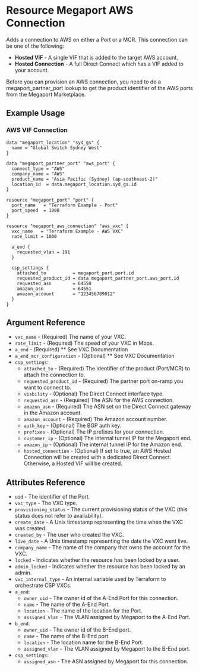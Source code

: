 # Resource Megaport AWS Connection
Adds a connection to AWS on either a Port or a MCR. This connection can be one of the following:

 - **Hosted VIF** - A single VIF that is added to the target AWS account.
 - **Hosted Connection** - A full Direct Connect which has a VIF added to your account.
 
Before you can provision an AWS connection, you need to do a megaport_partner_port lookup to get the product identifier of the AWS ports from the Megaport Marketplace.
 
## Example Usage
### AWS VIF Connection

```
data "megaport_location" "syd_gs" {
  name = "Global Switch Sydney West"
}

data "megaport_partner_port" "aws_port" {
  connect_type = "AWS"
  company_name = "AWS"
  product_name = "Asia Pacific (Sydney) (ap-southeast-2)"
  location_id  = data.megaport_location.syd_gs.id
}

resource "megaport_port" "port" {
  port_name   = "Terraform Example - Port"
  port_speed  = 1000
}

resource "megaport_aws_connection" "aws_vxc" {
  vxc_name   = "Terraform Example - AWS VXC"
  rate_limit = 1000

  a_end {
    requested_vlan = 191
  }

  csp_settings {
    attached_to          = megaport_port.port.id
    requested_product_id = data.megaport_partner_port.aws_port.id
    requested_asn        = 64550
    amazon_asn           = 64551
    amazon_account       = "123456789012"
  }
}
```

## Argument Reference
- `vxc_name` - (Required) The name of your VXC.
- `rate_limit` - (Required) The speed of your VXC in Mbps.
- `a_end` - (Required) ** See VXC Documentation
- `a_end_mcr_configuration` - (Optional) ** See VXC Documentation
- `csp_settings`:
    - `attached_to` - (Required) The identifier of the product (Port/MCR) to attach the connection to.
    - `requested_product_id` - (Required) The partner port on-ramp you want to connect to.
    - `visbility` - (Optional) The Direct Connect interface type.
    - `requested_asn` - (Required) The ASN for the AWS connection.
    - `amazon_asn` - (Required) The ASN set on the Direct Connect gateway in the Amazon account.
    - `amazon_account` - (Required) The Amazon account number.
    - `auth_key` - (Optional) The BGP auth key.
    - `prefixes` - (Optional) The IP prefixes for your connection.
    - `customer_ip` - (Optional) The internal tunnel IP for the Megaport end.
    - `amazon_ip` - (Optional) The internal tunnel IP for the Amazon end.
    - `hosted_connection` - (Optional) If set to true, an AWS Hosted Connection will be created with a dedicated Direct Connect. Otherwise, a Hosted VIF will be created.

## Attributes Reference
- `uid` - The identifier of the Port.
- `vxc_type` - The VXC type.
- `provisioning_status` - The current provisioning status of the VXC (this status does not refer to availability).
- `create_date` - A Unix timestamp representing the time when the VXC was created.
- `created_by` - The user who created the VXC.
- `live_date` - A Unix timestamp representing the date the VXC went live.
- `company_name` - The name of the company that owns the account for the VXC.
- `locked` - Indicates whether the resource has been locked by a user.
- `admin_locked` - Indicates whether the resource has been locked by an admin.
- `vxc_internal_type` - An internal variable used by Terraform to orchestrate CSP VXCs.
- `a_end`:
    - `owner_uid` - The owner id of the A-End Port for this connection.
    - `name` - The name of the A-End Port.
    - `location` - The name of the location for the Port.
    - `assigned_vlan` - The VLAN assigned by Megaport to the A-End Port.
- `b_end`:
    - `owner_uid` - The owner id of the B-End port.
    - `name` - The name of the B-End port.
    - `location` - The location name for the B-End Port.
    - `assigned_vlan` - The VLAN assigned by Megaport to the B-End port.
- `csp_settings`:
    - `assigned_asn` - The ASN assigned by Megaport for this connection.
